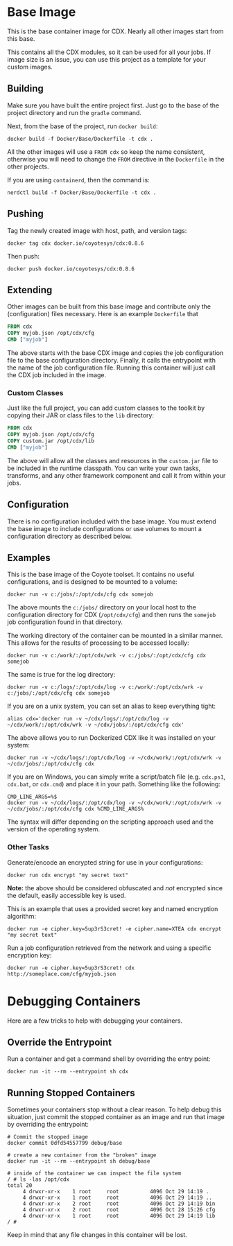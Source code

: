 # Base Image

This is the base container image for CDX. Nearly all other images start from this base.

This contains all the CDX modules, so it can be used for all your jobs. If image size is an issue, you can use this project as a template for your custom images.

## Building

Make sure you have built the entire project first. Just go to the base of the project directory and run the `gradle` command.

Next, from the base of the project, run `docker build`:

    docker build -f Docker/Base/Dockerfile -t cdx .

All the other images will use a `FROM cdx` so keep the name consistent, otherwise you will need to change the `FROM` 
directive in the `Dockerfile` in the other projects.

If you are using `containerd`, then the command is:

    nerdctl build -f Docker/Base/Dockerfile -t cdx .

## Pushing

Tag the newly created image with host, path, and version tags:

    docker tag cdx docker.io/coyotesys/cdx:0.8.6

Then push:

    docker push docker.io/coyotesys/cdx:0.8.6


## Extending

Other images can be built from this base image and contribute only the (configuration) files necessary. Here is an example `Dockerfile` that 

```Dockerfile
FROM cdx
COPY myjob.json /opt/cdx/cfg
CMD ["myjob"]
```
The above starts with the base CDX image and copies the job configuration file to the base configuration directory. Finally, it calls the entrypoint with the name of the job configuration file. Running this container will just call the CDX job included in the image.

### Custom Classes

Just like the full project, you can add custom classes to the toolkit by copying their JAR or class files to the `lib` directory:

```Dockerfile
FROM cdx
COPY myjob.json /opt/cdx/cfg
COPY custom.jar /opt/cdx/lib
CMD ["myjob"]
```

The above will allow all the classes and resources in the `custom.jar` file to be included in the runtime classpath. You can write your own tasks, transforms, and any other framework component and call it from within your jobs. 

## Configuration

There is no configuration included with the base image. You must extend the base image to include configurations or use volumes to mount a configuration directory as described below.

## Examples

This is the base image of the Coyote toolset. It contains no useful configurations, and is designed to be mounted to a volume:

    docker run -v c:/jobs/:/opt/cdx/cfg cdx somejob

The above mounts the `c:/jobs/` directory on your local host to the configuration directory for CDX (`/opt/cdx/cfg`) and then runs the `somejob` job configuration found in that directory.

The working directory of the container can be mounted in a similar manner. This allows for the results of processing to be accessed locally:

    docker run -v c:/work/:/opt/cdx/wrk -v c:/jobs/:/opt/cdx/cfg cdx somejob

The same is true for the log directory:

    docker run -v c:/logs/:/opt/cdx/log -v c:/work/:/opt/cdx/wrk -v c:/jobs/:/opt/cdx/cfg cdx somejob

If you are on a unix system, you can set an alias to keep everything tight:

    alias cdx='docker run -v ~/cdx/logs/:/opt/cdx/log -v ~/cdx/work/:/opt/cdx/wrk -v ~/cdx/jobs/:/opt/cdx/cfg cdx'

The above allows you to run Dockerized CDX like it was installed on your system:

    docker run -v ~/cdx/logs/:/opt/cdx/log -v ~/cdx/work/:/opt/cdx/wrk -v ~/cdx/jobs/:/opt/cdx/cfg cdx

If you are on Windows, you can simply write a script/batch file (e.g. `cdx.ps1`, `cdx.bat`, or `cdx.cmd`) and place it in your path.  Something like the following:

    CMD_LINE_ARGS=%$
    docker run -v ~/cdx/logs/:/opt/cdx/log -v ~/cdx/work/:/opt/cdx/wrk -v ~/cdx/jobs/:/opt/cdx/cfg cdx %CMD_LINE_ARGS%

The syntax will differ depending on the scripting approach used and the version of the operating system.

### Other Tasks

Generate/encode an encrypted string for use in your configurations:

    docker run cdx encrypt "my secret text"

**Note:** the above should be considered obfuscated and _not_ encrypted since the default, easily accessible key is used.    

This is an example that uses a provided secret key and named encryption algorithm:

    docker run -e cipher.key=5up3rS3cret! -e cipher.name=XTEA cdx encrypt "my secret text"

Run a job configuration retrieved from the network and using a specific encryption key:

    docker run -e cipher.key=5up3rS3cret! cdx http://someplace.com/cfg/myjob.json

# Debugging Containers

Here are a few tricks to help with debugging your containers.

## Override the Entrypoint

Run a container and get a command shell by overriding the entry point:

    docker run -it --rm --entrypoint sh cdx

## Running Stopped Containers

Sometimes your containers stop without a clear reason. To help debug this situation, just commit the stopped container 
as an image and run that image by overriding the entrypoint:
```
# Commit the stopped image
docker commit 0dfd54557799 debug/base

# create a new container from the "broken" image
docker run -it --rm --entrypoint sh debug/base

# inside of the container we can inspect the file system
/ # ls -las /opt/cdx
total 20
     4 drwxr-xr-x    1 root     root          4096 Oct 29 14:19 .
     4 drwxr-xr-x    1 root     root          4096 Oct 29 14:19 ..
     4 drwxr-xr-x    2 root     root          4096 Oct 29 14:19 bin
     4 drwxr-xr-x    2 root     root          4096 Oct 28 15:26 cfg
     4 drwxr-xr-x    1 root     root          4096 Oct 29 14:19 lib
/ #
```
Keep in mind that any file changes in this container will be lost.
